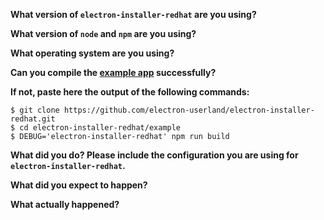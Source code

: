 **What version of `electron-installer-redhat` are you using?**

**What version of `node` and `npm` are you using?**

**What operating system are you using?**

**Can you compile the [example app](https://github.com/electron-userland/electron-installer-redhat/tree/main/example) successfully?**

**If not, paste here the output of the following commands:**

```
$ git clone https://github.com/electron-userland/electron-installer-redhat.git
$ cd electron-installer-redhat/example
$ DEBUG='electron-installer-redhat' npm run build
```

**What did you do? Please include the configuration you are using for `electron-installer-redhat`.**

**What did you expect to happen?**

**What actually happened?**

